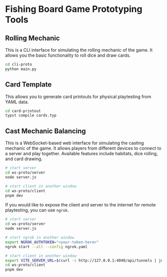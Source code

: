 # Fishing Board Game Prototyping Tools

## Rolling Mechanic

This is a CLI interface for simulating the rolling mechanic of the game. It
allows you the basic functionality to roll dice and draw cards.

```sh
cd cli-proto
python main.py
```

## Card Template

This allows you to generate card printouts for physical playtesting from YAML
data.

```sh
cd card-printout
typst compile cards.typ
```

## Cast Mechanic Balancing

This is a WebSocket-based web interface for simulating the casting mechanic of
the game. It allows players from different devices to connect to a server and
play together. Available features include habitats, dice rolling, and card
drawing.

```sh
# start server
cd ws-proto/server
node server.js

# start client in another window
cd ws-proto/client
pnpm dev
```

If you would like to expose the client and server to the internet for remote
playtesting, you can use `ngrok`.

```sh
# start server
cd ws-proto/server
node server.js

# start ngrok in another window
export NGROK_AUTHTOKEN="<your-token-here>"
ngrok start --all --config ngrok.yaml

# start client in another window
export VITE_SERVER_URL=$(curl -s http://127.0.0.1:4040/api/tunnels | jq -r '.tunnels[] | select(.name == "server") | .public_url')
cd ws-proto/client
pnpm dev
```
